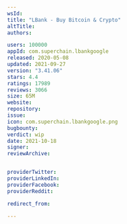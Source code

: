 ```yaml
---
wsId: 
title: "LBank - Buy Bitcoin & Crypto"
altTitle: 
authors:

users: 100000
appId: com.superchain.lbankgoogle
released: 2020-05-08
updated: 2021-09-27
version: "3.41.06"
stars: 4.4
ratings: 17989
reviews: 3066
size: 65M
website: 
repository: 
issue: 
icon: com.superchain.lbankgoogle.png
bugbounty: 
verdict: wip
date: 2021-10-18
signer: 
reviewArchive:


providerTwitter: 
providerLinkedIn: 
providerFacebook: 
providerReddit: 

redirect_from:

---
```



